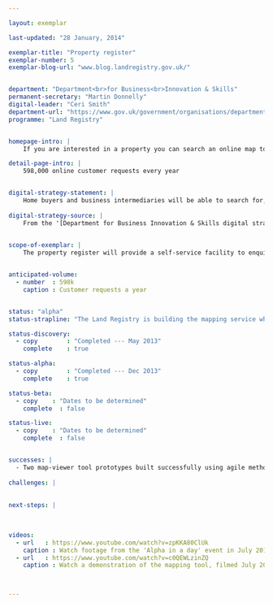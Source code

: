 ```yaml
---

layout: exemplar

last-updated: "28 January, 2014"

exemplar-title: "Property register"
exemplar-number: 5
exemplar-blog-url: "www.blog.landregistry.gov.uk/"


department: "Department<br>for Business<br>Innovation & Skills"
permanent-secretary: "Martin Donnelly"
digital-leader: "Ceri Smith"
department-url: "https://www.gov.uk/government/organisations/department-for-business-innovation-skills"
programme: "Land Registry"


homepage-intro: |
    If you are interested in a property you can search an online map to find out more about it

detail-page-intro: |
    598,000 online customer requests every year


digital-strategy-statement: |
    Home buyers and business intermediaries will be able to search for, gain data on and register property in the UK, without the need for the delays inherent in current disjointed, paper based systems.
    
digital-strategy-source: |
    From the '[Department for Business Innovation & Skills digital strategy](http://discuss.bis.gov.uk/digitalstrategy/page/7/)' --- December 2012
    

scope-of-exemplar: |
    The property register will provide a self-service facility to enquire whether land or property is registered, if it is a freehold or leasehold registration, and the title number including copies of the register and title plan for England and Wales. This new service will be free and replace a paper-based fee-paying route - it is largely aimed at business users (eg property surveyors).


anticipated-volume:
  - number  : 598k
    caption : Customer requests a year


status: "alpha"
status-strapline: "The Land Registry is building the mapping service while talking to GDS about increasing the scope of the exemplar to include broader transformational change."

status-discovery:
  - copy        : "Completed --- May 2013"
    complete    : true

status-alpha:
  - copy        : "Completed --- Dec 2013"
    complete    : true

status-beta:
  - copy    : "Dates to be determined"
    complete  : false

status-live:
  - copy    : "Dates to be determined"
    complete  : false


successes: |
  - Two map-viewer tool prototypes built successfully using agile methods
  
challenges: |
  
  
next-steps: |
  
  

videos:
  - url   : https://www.youtube.com/watch?v=zpKKA80ClUk
    caption : Watch footage from the 'Alpha in a day' event in July 2013, held by the Land Registry and the Government Digital Service.
  - url   : https://www.youtube.com/watch?v=c0QEWLzinZQ
    caption : Watch a demonstration of the mapping tool, filmed July 2013.



---
```




